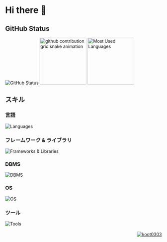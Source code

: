 <h1>Hi there 👋</h1>

<div>
    <h2>GitHub Status</h2>
    <div>
        <img src="https://github-profile-summary-cards.vercel.app/api/cards/profile-details?username=koot0303&theme=dark" alt="GitHub Status">
        <img height="150px" src="https://raw.githubusercontent.com/koot0303/koot0303/output/github-contribution-grid-snake.svg" alt="github contribution grid snake animation">
        <img height="150px" src="https://github-readme-stats.vercel.app/api/top-langs/?username=koot0303&layout=compact&theme=dark" alt="Most Used Languages">
    </div>
</div>

<div>
    <h2>スキル</h2>
    <div>
        <h3>言語</h3>
            <img align="top"src="https://skillicons.dev/icons?i=python,javascript,html,css" alt="Languages">
    </div>
    <div>
        <h3>フレームワーク & ライブラリ</h3>
            <img src="https://skillicons.dev/icons?i=django,flask,vuejs,nodejs" alt="Frameworks & Libraries">
    </div>
    <div>
        <h3>DBMS</h3>
            <img src="https://skillicons.dev/icons?i=mysql,sqlite" alt="DBMS">
    </div>
    <div>
        <h3>OS</h3>
            <img src="https://skillicons.dev/icons?i=windows,linux,raspberrypi" alt="OS">
    </div>
    <div>
        <h3>ツール</h3>
            <img src="https://skillicons.dev/icons?i=git,github,vscode" alt="Tools">
    </div>
</div>

<br>

<div align="right">
    <a href="https://github.com/koot0303/">
        <img src="https://komarev.com/ghpvc/?username=koot0303" alt="koot0303">
    </a>
</div>